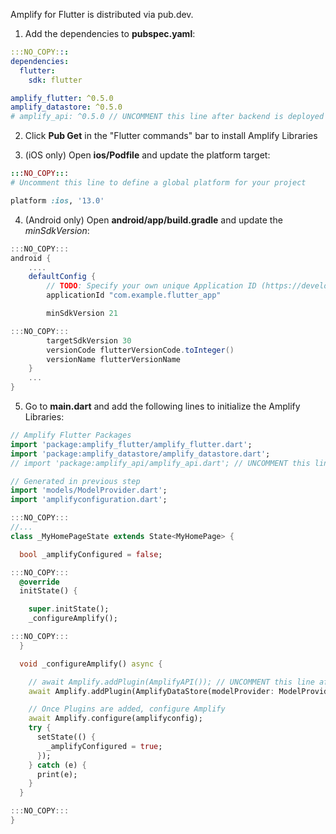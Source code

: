 Amplify for Flutter is distributed via pub.dev.

1. Add the dependencies to **pubspec.yaml**:

```yaml
:::NO_COPY:::
dependencies:
  flutter:
    sdk: flutter
```

```yaml
amplify_flutter: ^0.5.0
amplify_datastore: ^0.5.0
# amplify_api: ^0.5.0 // UNCOMMENT this line after backend is deployed
```

2. Click **Pub Get** in the "Flutter commands" bar to install Amplify Libraries

3. (iOS only) Open **ios/Podfile** and update the platform target:

```ruby
:::NO_COPY:::
# Uncomment this line to define a global platform for your project
```

```ruby
platform :ios, '13.0'
```

4. (Android only) Open **android/app/build.gradle** and update the _minSdkVersion_:

```gradle
:::NO_COPY:::
android {
    ....
    defaultConfig {
        // TODO: Specify your own unique Application ID (https://developer.android.com/studio/build/application-id.html).
        applicationId "com.example.flutter_app"

```

```gradle
        minSdkVersion 21
```

```gradle
:::NO_COPY:::
        targetSdkVersion 30
        versionCode flutterVersionCode.toInteger()
        versionName flutterVersionName
    }
    ...
}
```

5. Go to **main.dart** and add the following lines to initialize the Amplify Libraries:

```dart
// Amplify Flutter Packages
import 'package:amplify_flutter/amplify_flutter.dart';
import 'package:amplify_datastore/amplify_datastore.dart';
// import 'package:amplify_api/amplify_api.dart'; // UNCOMMENT this line after backend is deployed

// Generated in previous step
import 'models/ModelProvider.dart';
import 'amplifyconfiguration.dart';
```

```dart
:::NO_COPY:::
//...
class _MyHomePageState extends State<MyHomePage> {
```

```dart
  bool _amplifyConfigured = false;
```

```dart
:::NO_COPY:::
  @override
  initState() {
```

```dart
    super.initState();
    _configureAmplify();
```

```dart
:::NO_COPY:::
  }
```

```dart
  void _configureAmplify() async {

    // await Amplify.addPlugin(AmplifyAPI()); // UNCOMMENT this line after backend is deployed
    await Amplify.addPlugin(AmplifyDataStore(modelProvider: ModelProvider.instance));

    // Once Plugins are added, configure Amplify
    await Amplify.configure(amplifyconfig);
    try {
      setState(() {
        _amplifyConfigured = true;
      });
    } catch (e) {
      print(e);
    }
  }
```

```dart
:::NO_COPY:::
}
```
